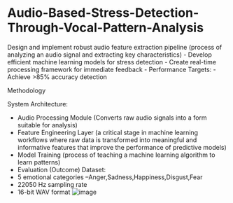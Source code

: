 # Audio-Based-Stress-Detection-Through-Vocal-Pattern-Analysis
Design and implement robust audio feature extraction pipeline (process of analyzing an audio signal and extracting key characteristics) - Develop efficient machine learning models for stress detection - Create real-time processing framework for immediate feedback - Performance Targets:   - Achieve >85% accuracy detection

Methodology

System Architecture:
- Audio Processing Module (Converts raw audio signals into a form suitable for analysis)
- Feature Engineering Layer (a critical stage in machine learning workflows where raw data is transformed into meaningful and informative features that improve the performance of predictive models)
- Model Training (process of teaching a machine learning algorithm to learn patterns)
- Evaluation (Outcome)
Dataset:
- 5 emotional categories –Anger,Sadness,Happiness,Disgust,Fear
- 22050 Hz sampling rate
- 16-bit WAV format
![image](https://github.com/user-attachments/assets/2caa2b4e-e053-49f8-b53f-6c3e41b34101)

